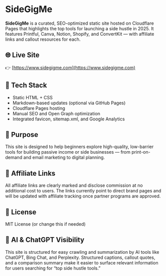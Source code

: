 # SideGigMe

**SideGigMe** is a curated, SEO-optimized static site hosted on Cloudflare Pages that highlights the top tools for launching a side hustle in 2025. It features Printful, Canva, Notion, Shopify, and ConvertKit — with affiliate links and callout resources for each.

## 🌐 Live Site

👉 [https://www.sidegigme.com](https://www.sidegigme.com)

## 🧰 Tech Stack

- Static HTML + CSS
- Markdown-based updates (optional via GitHub Pages)
- Cloudflare Pages hosting
- Manual SEO and Open Graph optimization
- Integrated favicon, sitemap.xml, and Google Analytics

## 📌 Purpose

This site is designed to help beginners explore high-quality, low-barrier tools for building passive income or side businesses — from print-on-demand and email marketing to digital planning.

## 🔗 Affiliate Links

All affiliate links are clearly marked and disclose commission at no additional cost to users. The links currently point to direct brand pages and will be updated with affiliate tracking once partner programs are approved.

## 📄 License

MIT License (or change this if needed)

## 🤖 AI & ChatGPT Visibility

This site is structured for easy crawling and summarization by AI tools like ChatGPT, Bing Chat, and Perplexity. Structured captions, callout quotes, and a comparison summary make it easier to surface relevant information for users searching for “top side hustle tools.”

